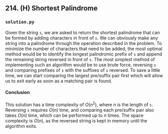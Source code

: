 ## 214. (H) Shortest Palindrome

### `solution.py`
Given the string `s`, we are asked to return the shortest palindrome that can be formed by adding characters in front of `s`. We can obviously make any string into a palindrome through the operation described in the problem. To minimize the number of characters that need to be added, the most optimal method would be to identify the longest palindromic prefix of `s` and append the remaining string reversed in front of `s`. The most simplest method of implementing such an algorithm would be to use brute force, reversing `s` and comparing prefixes of `s` with the suffixes of `s` reversed. To save a little time, we can start comparing the largest pre/suffix pair first which will allow us to exit early as soon as a matching pair is found.  

#### Conclusion
This solution has a time complexity of $O(n^2)$, where $n$ is the length of `s`. Reversing `s` requires $O(n)$ time, and comparing each pre/suffix pair also takes $O(n)$ time, which can be performed up to $n$ times. The space complexity is $O(n)$, as the reversed string is kept in memory until the algorithm exits.  
  


